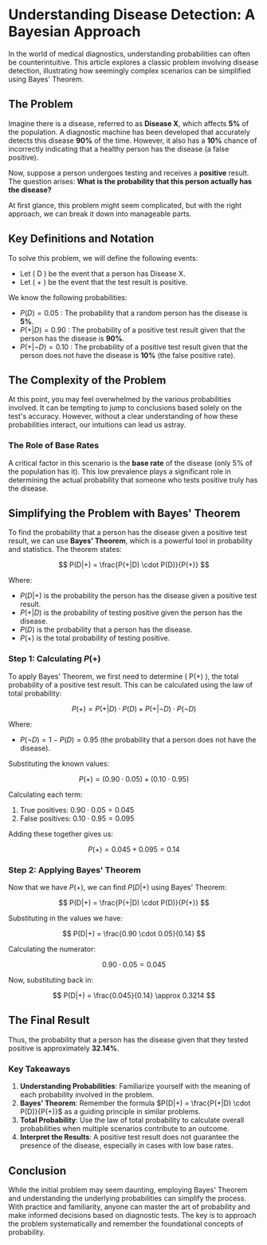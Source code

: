 # Understanding Disease Detection: A Bayesian Approach

In the world of medical diagnostics, understanding probabilities can often be counterintuitive. This article explores a classic problem involving disease detection, illustrating how seemingly complex scenarios can be simplified using Bayes' Theorem.

## The Problem

Imagine there is a disease, referred to as **Disease X**, which affects **5%** of the population. A diagnostic machine has been developed that accurately detects this disease **90%** of the time. However, it also has a **10%** chance of incorrectly indicating that a healthy person has the disease (a false positive).

Now, suppose a person undergoes testing and receives a **positive** result. The question arises: **What is the probability that this person actually has the disease?**

At first glance, this problem might seem complicated, but with the right approach, we can break it down into manageable parts.

## Key Definitions and Notation

To solve this problem, we will define the following events:

- Let \( D \) be the event that a person has Disease X.
- Let \( + \) be the event that the test result is positive.

We know the following probabilities:

- $P(D) = 0.05$ : The probability that a random person has the disease is **5%**.
- $P(+|D) = 0.90$ : The probability of a positive test result given that the person has the disease is **90%**.
- $P(+|\neg D) = 0.10$ : The probability of a positive test result given that the person does not have the disease is **10%** (the false positive rate).

## The Complexity of the Problem

At this point, you may feel overwhelmed by the various probabilities involved. It can be tempting to jump to conclusions based solely on the test's accuracy. However, without a clear understanding of how these probabilities interact, our intuitions can lead us astray.

### The Role of Base Rates

A critical factor in this scenario is the **base rate** of the disease (only 5% of the population has it). This low prevalence plays a significant role in determining the actual probability that someone who tests positive truly has the disease.

## Simplifying the Problem with Bayes' Theorem

To find the probability that a person has the disease given a positive test result, we can use **Bayes' Theorem**, which is a powerful tool in probability and statistics. The theorem states:

$$
P(D|+) = \frac{P(+|D) \cdot P(D)}{P(+)}
$$

Where:
- $P(D|+)$ is the probability the person has the disease given a positive test result.
- $P(+|D)$ is the probability of testing positive given the person has the disease.
- $P(D)$ is the probability that a person has the disease.
- $P(+)$ is the total probability of testing positive.

### Step 1: Calculating $P(+)$

To apply Bayes' Theorem, we first need to determine \( P(+) \), the total probability of a positive test result. This can be calculated using the law of total probability:

$$
P(+) = P(+|D) \cdot P(D) + P(+|\neg D) \cdot P(\neg D)
$$

Where:
- $P(\neg D) = 1 - P(D) = 0.95$ (the probability that a person does not have the disease).

Substituting the known values:

$$
P(+) = (0.90 \cdot 0.05) + (0.10 \cdot 0.95)
$$

Calculating each term:

1. True positives: $0.90 \cdot 0.05 = 0.045$
2. False positives: $0.10 \cdot 0.95 = 0.095$

Adding these together gives us:

$$
P(+) = 0.045 + 0.095 = 0.14
$$

### Step 2: Applying Bayes' Theorem

Now that we have $P(+)$, we can find $P(D|+)$ using Bayes' Theorem:

$$
P(D|+) = \frac{P(+|D) \cdot P(D)}{P(+)}
$$

Substituting in the values we have:

$$
P(D|+) = \frac{0.90 \cdot 0.05}{0.14}
$$

Calculating the numerator:

$$
0.90 \cdot 0.05 = 0.045
$$

Now, substituting back in:

$$
P(D|+) = \frac{0.045}{0.14} \approx 0.3214
$$

## The Final Result

Thus, the probability that a person has the disease given that they tested positive is approximately **32.14%**.

### Key Takeaways

1. **Understanding Probabilities**: Familiarize yourself with the meaning of each probability involved in the problem.
2. **Bayes' Theorem**: Remember the formula $P(D|+) = \frac{P(+|D) \cdot P(D)}{P(+)}$ as a guiding principle in similar problems.
3. **Total Probability**: Use the law of total probability to calculate overall probabilities when multiple scenarios contribute to an outcome.
4. **Interpret the Results**: A positive test result does not guarantee the presence of the disease, especially in cases with low base rates.

## Conclusion

While the initial problem may seem daunting, employing Bayes' Theorem and understanding the underlying probabilities can simplify the process. With practice and familiarity, anyone can master the art of probability and make informed decisions based on diagnostic tests. The key is to approach the problem systematically and remember the foundational concepts of probability.
